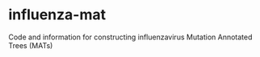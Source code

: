 # influenza-mat
Code and information for constructing influenzavirus Mutation Annotated Trees (MATs)
